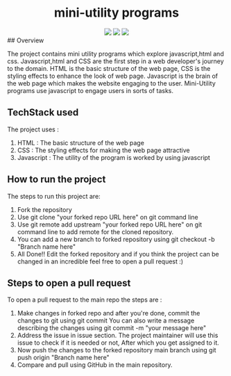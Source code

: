 <h1 align="center"> mini-utility programs</h1>
<div align="center">
<a href="https://github.com/Priyanshi662/miniUtils/issues"><img src="https://img.shields.io/github/issues/Priyanshi662/miniUtils"></a>
<a><img src="https://img.shields.io/github/forks/Priyanshi662/miniUtils"></a>
<a><img src="https://img.shields.io/github/stars/Priyanshi662/miniUtils"></a>
</div>
## Overview 

The project contains mini utility programs which explore javascript,html and css. 
Javascript,html and CSS are the first step in a web developer's journey to the domain.
HTML is the basic structure of the web page, CSS is the styling effects to enhance the look of web page.
Javascript is the brain of the web page which makes the website engaging to the user.
Mini-Utility programs use javascript to engage users in sorts of tasks.

## TechStack used

The project uses :
1. HTML : The basic structure of the web page
2. CSS : The styling effects for making the web page attractive
3. Javascript  : The utility of the program is worked by using javascript

## How to run the project

The steps to run this project are:
1. Fork the repository 
2. Use git clone "your forked repo URL here" on git command line 
3. Use git remote add upstream "your forked repo URL here" on git command line to add remote for the cloned repository.
4. You can add a new branch to forked repository using git checkout -b "Branch name here"
5. All Done!! Edit the forked repository and if you think the project can be changed in an incredible feel free to open a pull request :)

## Steps to open a pull request 

To open a pull request to the main repo the steps are :
1. Make changes in forked repo and after you're done, commit the changes to git using git commit
   You can also write a message describing the changes using git commit -m "your message here"
2. Address the issue in issue section. The project maintainer will use this issue to check if it is needed or not, After which you get assigned to it.
3. Now push the changes to the forked repository main branch using git push origin "Branch name here"
4. Compare and pull using GitHub in the main repository.